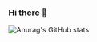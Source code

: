 ### Hi there 👋

![Anurag's GitHub stats](https://github-readme-stats.vercel.app/api?username=kankajm)

